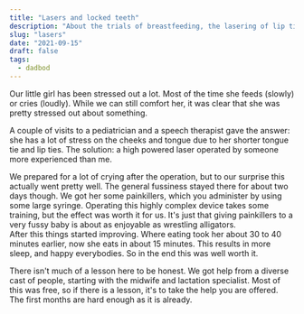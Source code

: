 ```yaml
---
title: "Lasers and locked teeth"
description: "About the trials of breastfeeding, the lasering of lip ties and the administering of paracetamol"
slug: "lasers"
date: "2021-09-15"
draft: false
tags:
  - dadbod
---
```


Our little girl has been stressed out a lot. Most of the time she feeds (slowly) or cries (loudly). While we can still comfort her, it was clear that she was pretty stressed out about something. <!--more-->

A couple of visits to a pediatrician and a speech therapist gave the answer: she has a lot of stress on the cheeks and tongue due to her shorter tongue tie and lip ties. The solution: a high powered laser operated by someone more experienced than me.

We prepared for a lot of crying after the operation, but to our surprise this actually went pretty well. The general fussiness stayed there for about two days though. We got her some painkillers, which you administer by using some large syringe. Operating this highly complex device takes some training, but the effect was worth it for us. It's just that giving painkillers to a very fussy baby is about as enjoyable as wrestling alligators.  
After this things started improving. Where eating took her about 30 to 40 minutes earlier, now she eats in about 15 minutes. This results in more sleep, and happy everybodies. So in the end this was well worth it.

There isn't much of a lesson here to be honest. We got help from a diverse cast of people, starting with the midwife and lactation specialist. Most of this was free, so if there is a lesson, it's to take the help you are offered. The first months are hard enough as it is already.
